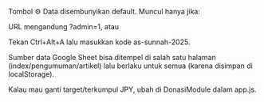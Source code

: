 Tombol ⚙️ Data disembunyikan default. Muncul hanya jika:

URL mengandung ?admin=1, atau

Tekan Ctrl+Alt+A lalu masukkan kode as-sunnah-2025.

Sumber data Google Sheet bisa ditempel di salah satu halaman (index/pengumuman/artikel) lalu berlaku untuk semua (karena disimpan di localStorage).

Kalau mau ganti target/terkumpul JPY, ubah di DonasiModule dalam app.js.
